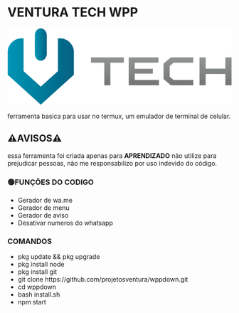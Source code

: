 # VENTURA TECH WPP
<img src=".\src\logotipo horizontal.png">
<p>ferramenta basica para usar no termux, um emulador de terminal de celular.</p>

## ⚠️AVISOS⚠️
<p>essa ferramenta foi criada apenas para <b>APRENDIZADO</b> não utilize para prejudicar pessoas, não me responsabilizo por uso indevido do código.</p>

### 🟢FUNÇÕES DO CODIGO
<ul>

<li>Gerador de wa.me</li>
<li>Gerador de menu</li>
<li>Gerador de aviso</li>
<li>Desativar numeros do whatsapp</li>

</ul>

### COMANDOS
<ul list-style="none">
    <li>pkg update && pkg upgrade</li>
     <li>pkg install node</li>
      <li>pkg install git</li>
       <li>git clone https://github.com/projetosventura/wppdown.git</li>
       <li>cd wppdown</li>
       <li>bash install.sh</li>
       <li>npm start</li>
       
       
</ul>
